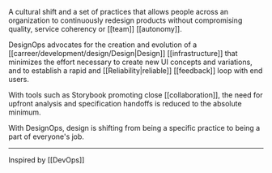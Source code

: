 A cultural shift and a set of practices that allows people across an organization to continuously redesign products without compromising quality, service coherency or [[team]] [[autonomy]].

DesignOps advocates for the creation and evolution of a [[carreer/development/design/Design|Design]] [[infrastructure]] that minimizes the effort necessary to create new UI concepts and variations, and to establish a rapid and [[Reliability|reliable]] [[feedback]] loop with end users.

With tools such as Storybook promoting close [[collaboration]], the need for upfront analysis and specification handoffs is reduced to the absolute minimum.

With DesignOps, design is shifting from being a specific practice to being a part of everyone's job.

---

Inspired by [[DevOps]]

